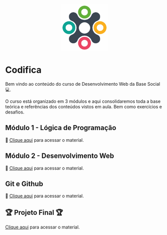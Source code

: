 <P align="center">
    <img src="assets/logo_base_social.jpg" width=150>
</p>

# Codifica

Bem vindo ao conteúdo do curso de Desenvolvimento Web da Base Social 💻.

O curso está organizado em 3 módulos e aqui consolidaremos toda a base teórica e referências dos conteúdos vistos em aula. Bem como exercícios e desafios.

## Módulo 1 - Lógica de Programação
📖 [Clique aqui](./0_logica_de_programacao/README.md) para acessar o material.

## Módulo 2 - Desenvolvimento Web
📖 [Clique aqui](./1_desenvolvimento_web/README.md) para acessar o material.

## Git e Github
📖 [Clique aqui](./2_github/README.md) para acessar o material.

## 🏆 Projeto Final 🏆
[Clique aqui](./3_projeto_final/README.md) para acessar o material.